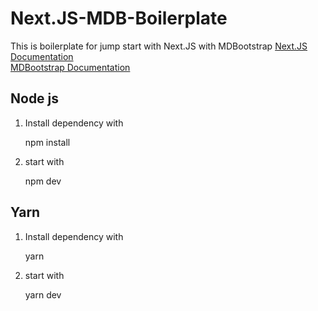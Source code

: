 
# Next.JS-MDB-Boilerplate
This is boilerplate for jump start with Next.JS with MDBootstrap
[Next.JS Documentation](https://nextjs.org/docs)  
[MDBootstrap Documentation](https://mdbootstrap.com/docs/react)  
## Node js
1) Install dependency with

    npm install
2) start with

    npm dev

## Yarn
1) Install dependency with

    yarn
2) start with

    yarn dev

